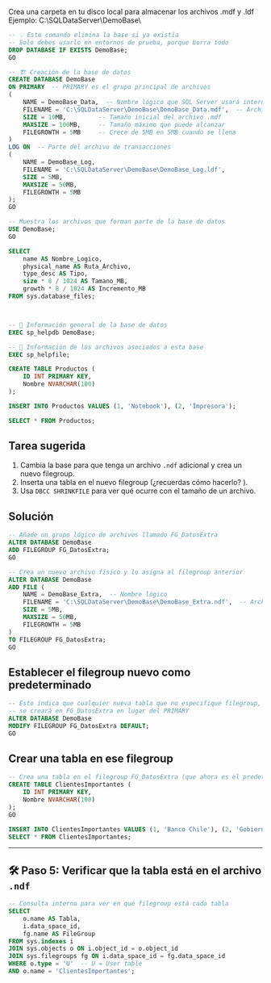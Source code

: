 Crea una carpeta en tu disco local para almacenar los archivos .mdf y .ldf
Ejemplo: C:\SQLDataServer\DemoBase\

```sql
-- 💡 Este comando elimina la base si ya existía
-- Solo debes usarlo en entornos de prueba, porque borra todo
DROP DATABASE IF EXISTS DemoBase;
GO

-- 🏗️ Creación de la base de datos
CREATE DATABASE DemoBase
ON PRIMARY  -- PRIMARY es el grupo principal de archivos
(
    NAME = DemoBase_Data,  -- Nombre lógico que SQL Server usará internamente
    FILENAME = 'C:\SQLDataServer\DemoBase\DemoBase_Data.mdf',  -- Archivo físico principal
    SIZE = 10MB,         -- Tamaño inicial del archivo .mdf
    MAXSIZE = 100MB,     -- Tamaño máximo que puede alcanzar
    FILEGROWTH = 5MB     -- Crece de 5MB en 5MB cuando se llena
)
LOG ON  -- Parte del archivo de transacciones
(
    NAME = DemoBase_Log,
    FILENAME = 'C:\SQLDataServer\DemoBase\DemoBase_Log.ldf',
    SIZE = 5MB,
    MAXSIZE = 50MB,
    FILEGROWTH = 5MB
);
GO

```

```sql
-- Muestra los archivos que forman parte de la base de datos
USE DemoBase;
GO

SELECT
    name AS Nombre_Logico,
    physical_name AS Ruta_Archivo,
    type_desc AS Tipo,
    size * 8 / 1024 AS Tamano_MB,
    growth * 8 / 1024 AS Incremento_MB
FROM sys.database_files;



-- 📘 Información general de la base de datos
EXEC sp_helpdb DemoBase;

-- 📘 Información de los archivos asociados a esta base
EXEC sp_helpfile;
```

```sql
CREATE TABLE Productos (
    ID INT PRIMARY KEY,
    Nombre NVARCHAR(100)
);

INSERT INTO Productos VALUES (1, 'Notebook'), (2, 'Impresora');

SELECT * FROM Productos;


```
## Tarea sugerida

1. Cambia la base para que tenga un archivo `.ndf` adicional y crea un nuevo filegroup.
2. Inserta una tabla en el nuevo filegroup (¿recuerdas cómo hacerlo? ).
3. Usa `DBCC SHRINKFILE` para ver qué ocurre con el tamaño de un archivo.

## Solución

```sql
-- Añade un grupo lógico de archivos llamado FG_DatosExtra
ALTER DATABASE DemoBase
ADD FILEGROUP FG_DatosExtra;
GO

-- Crea un nuevo archivo físico y lo asigna al filegroup anterior
ALTER DATABASE DemoBase
ADD FILE (
    NAME = DemoBase_Extra,  -- Nombre lógico
    FILENAME = 'C:\SQLDataServer\DemoBase\DemoBase_Extra.ndf',  -- Archivo real en disco
    SIZE = 5MB,
    MAXSIZE = 50MB,
    FILEGROWTH = 5MB
)
TO FILEGROUP FG_DatosExtra;
GO
```

## Establecer el filegroup nuevo como predeterminado

```sql
-- Esto indica que cualquier nueva tabla que no especifique filegroup,
-- se creará en FG_DatosExtra en lugar del PRIMARY
ALTER DATABASE DemoBase
MODIFY FILEGROUP FG_DatosExtra DEFAULT;
GO
```

## Crear una tabla en ese filegroup

```sql
-- Crea una tabla en el filegroup FG_DatosExtra (que ahora es el predeterminado)
CREATE TABLE ClientesImportantes (
    ID INT PRIMARY KEY,
    Nombre NVARCHAR(100)
);
GO

INSERT INTO ClientesImportantes VALUES (1, 'Banco Chile'), (2, 'Gobierno de Chile');
SELECT * FROM ClientesImportantes;
```

---

## 🛠️ Paso 5: Verificar que la tabla está en el archivo `.ndf`

```sql
-- Consulta interna para ver en qué filegroup está cada tabla
SELECT 
    o.name AS Tabla,
    i.data_space_id,
    fg.name AS FileGroup
FROM sys.indexes i
JOIN sys.objects o ON i.object_id = o.object_id
JOIN sys.filegroups fg ON i.data_space_id = fg.data_space_id
WHERE o.type = 'U'  -- U = User table
AND o.name = 'ClientesImportantes';
```